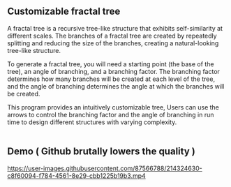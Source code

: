 ## Customizable fractal tree 

A fractal tree is a recursive tree-like structure that exhibits self-similarity at different scales. The branches of a fractal tree are created by repeatedly splitting and reducing the size of the branches, creating a natural-looking tree-like structure.

To generate a fractal tree, you will need a starting point (the base of the tree), an angle of branching, and a branching factor. The branching factor determines how many branches will be created at each level of the tree, and the angle of branching determines the angle at which the branches will be created.

This program provides an intuitively customizable tree, Users can use the arrows to control the branching factor and the angle of branching in run time to design different structures with varying complexity. <br> <br>


## Demo ( Github brutally lowers the quality )


https://user-images.githubusercontent.com/87566788/214324630-c8f60094-f784-4561-8e29-cbb1225b19b3.mp4

